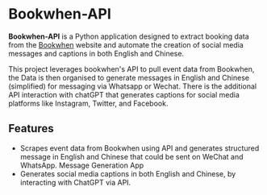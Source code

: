 # Bookwhen-API

**Bookwhen-API** is a Python application designed to extract booking data from the [Bookwhen](https://bookwhen.com/) website and automate the creation of social media messages and captions in both English and Chinese. 

This project leverages bookwhen's API to pull event data from Bookwhen, the Data is then organised to generate messages in English and Chinese (simplified) for messaging via Whatsapp or Wechat.
There is the additional API interaction with chatGPT that generates captions for social media platforms like Instagram, Twitter, and Facebook. 

## Features
- Scrapes event data from Bookwhen using API and generates structured message in English and Chinese that could be sent on WeChat and WhatsApp. Message Generation App
- Generates social media captions in both English and Chinese, by interacting with ChatGPT via API.



